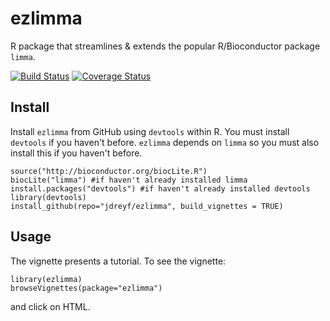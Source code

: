 # ezlimma
R package that streamlines & extends the popular R/Bioconductor package `limma`.

[![Build Status](https://travis-ci.org/jdreyf/ezlimma.svg?branch=master)](https://travis-ci.org/jdreyf/ezlimma)
[![Coverage Status](https://img.shields.io/codecov/c/github/jdreyf/ezlimma/master.svg)](https://codecov.io/github/jdreyf/ezlimma?branch=master)

## Install
Install `ezlimma` from GitHub using `devtools` within R. You must install `devtools` if you haven't before. `ezlimma` depends on `limma` so you must also install this if you haven't before.
```
source("http://bioconductor.org/biocLite.R")
biocLite("limma") #if haven't already installed limma
install.packages("devtools") #if haven't already installed devtools
library(devtools)
install_github(repo="jdreyf/ezlimma", build_vignettes = TRUE)
```

## Usage
The vignette presents a tutorial. To see the vignette:
```
library(ezlimma)
browseVignettes(package="ezlimma")
```
and click on HTML.